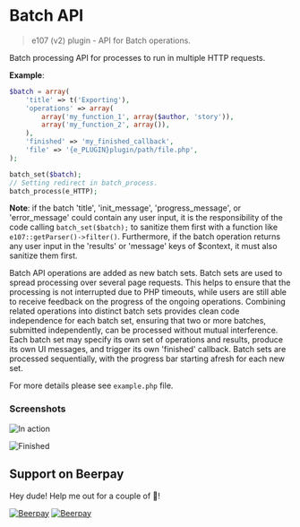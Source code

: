 # Batch API

> e107 (v2) plugin - API for Batch operations.

Batch processing API for processes to run in multiple HTTP requests.

**Example**:
```php
$batch = array(
	'title' => t('Exporting'),
	'operations' => array(
		array('my_function_1', array($author, 'story')),
		array('my_function_2', array()),
	),
	'finished' => 'my_finished_callback',
	'file' => '{e_PLUGIN}plugin/path/file.php',
);

batch_set($batch);
// Setting redirect in batch_process.
batch_process(e_HTTP);
```

**Note**: if the batch 'title', 'init_message', 'progress_message', or 'error_message' could contain any user input, it is the responsibility of the code calling `batch_set($batch);` to sanitize them first with a function like `e107::getParser()->filter()`. Furthermore, if the batch operation returns any user input in the 'results' or 'message' keys of $context, it must also sanitize them first.

Batch API operations are added as new batch sets. Batch sets are used to spread processing over several page requests. This helps to ensure that the processing is not interrupted due to PHP timeouts, while users are still able to receive feedback on the progress of the ongoing operations. Combining related operations into distinct batch sets provides clean code independence for each batch set, ensuring that two or more batches, submitted independently, can be processed without mutual interference. Each batch set may specify its own set of operations and results, produce its own UI messages, and trigger its own 'finished' callback. Batch sets are processed sequentially, with the progress bar starting afresh for each new set.

For more details please see `example.php` file.

### Screenshots

![In action](https://www.dropbox.com/s/msya3noqmvl8f3y/01.png?dl=1)

![Finished](https://www.dropbox.com/s/wtbbua9nuerrvxt/02.png?dl=1)

## Support on Beerpay
Hey dude! Help me out for a couple of :beers:!

[![Beerpay](https://beerpay.io/lonalore/batch/badge.svg?style=beer-square)](https://beerpay.io/lonalore/batch)  [![Beerpay](https://beerpay.io/lonalore/batch/make-wish.svg?style=flat-square)](https://beerpay.io/lonalore/batch?focus=wish)

